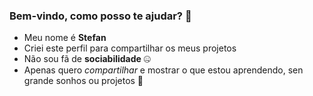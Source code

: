 ### Bem-vindo, como posso te ajudar? 🖤

- Meu nome é **Stefan**
- Criei este perfil para compartilhar os meus projetos
- Não sou fã de **sociabilidade** 🤐
- Apenas quero _compartilhar_ e mostrar o que estou aprendendo,
sen grande sonhos ou projetos 🔨
